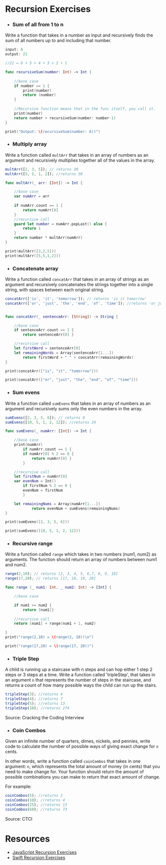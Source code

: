 # Recursion Exercises

- ### Sum of all from 1 to n

Write a function that takes in a number as input and recursively finds the sum of all numbers up to and including that number.

```js
input: 6
output: 21

//21 = 6 + 5 + 4 + 3 + 2 + 1
```
```swift
func recursiveSum(number: Int) -> Int {
    
    //base case
    if number == 1 {
        print(number)
        return (number)
    }
    
    //Recursive function means that in the func itself, you call it.
    print(number)
    return number + recursiveSum(number: number-1)
}

print("Output: \(recursiveSum(number: 6))")
```

- ### Multiply array

Write a function called `multArr` that takes in an array of numbers as an argument and recursively multiplies together all of the values in the array.

```js
multArr([2, 3, 5]); // returns 30
multArr([5, 5, 1, 2]); //returns 50
```
```swift
func multArr(_ arr: [Int]) -> Int {

    //base case
    var numArr = arr
    
    if numArr.count == 1 {
        return numArr[0]
    }
    //recursive call
    guard let number = numArr.popLast() else {
        return 1
    }
    return number * multArr(numArr)
}

print(multArr([3,2,5]))
print(multArr([5,5,1,2]))
```

- ### Concatenate array

Write a function called `concatArr` that takes in an array of strings as an argument and recursively concatenates the strings together into a single string, with spaces between each original string.

```js
concatArr(['is', 'it', 'tomorrow']); // returns 'is it tomorrow'
concatArr(['or', 'just', 'the', 'end', 'of', 'time']); //returns 'or just the end of time'
```
```swift

func concatArr(_ sentenceArr: [String]) -> String {

    //base case
    if sentenceArr.count == 1 { 
        return sentenceArr[0] }

    //recursive call
    let firstWord = sentenceArr[0]
    let remainingWords = Array(sentenceArr[1...])
        return firstWord + " " + concatArr(remainingWords)
}

print(concatArr(["is", "it", "tomorrow"]))

print(concatArr(["or", "just", "the", "end", "of", "time"]))

```
- ### Sum evens

Write a function called `sumEvens` that takes in an array of numbers as an argument and recursively sums only the even numbers in the array.

```js
sumEvens([2, 3, 5, 6]); // returns 8
sumEvens([10, 5, 1, 2, 12]); //returns 24
```
```swift
func sumEvens(_ numArr: [Int]) -> Int {

    //base case
    print(numArr)
        if numArr.count == 1 {
        if numArr[0] % 2 == 0 { 
            return numArr[0] }
        }

    //recursive call
    let firstNum = numArr[0]
    var evenNum = Int()
        if firstNum % 2 == 0 {
        evenNum = firstNum
        }

    let remainingNums = Array(numArr[1...])
            return evenNum + sumEvens(remainingNums)
}

print(sumEvens([2, 3, 5, 6]))

print(sumEvens([10, 5, 1, 2, 12]))
```

- ### Recursive range

Write a function called `range` which takes in two numbers (num1, num2) as arguments. The function should return an array of numbers between num1 and num2.

```js
range(2,10); // returns [2, 3, 4, 5, 6,7, 8, 9, 10]
range(17,20); // returns [17, 18, 19, 20]
```
```swift
func range (_ num1: Int, _ num2: Int) -> [Int] {

    //base case

    if num1 >= num2 { 
        return [num1]}
    
    //recursive call
    return [num1] + range(num1 + 1, num2)

}
print("range(2,10) = \(range(2, 10))\n")

print("range(17,20) = \(range(17, 20))")
```
- ### Triple Step

A child is running up a staircase with n steps and can hop either 1 step 2 steps or 3 steps at a time. Write a function called 'tripleStep', that takes in an argument `n` that represents the number of steps in the staircase, and returns a count of how many possible ways the child can run up the stairs.

```js
tripleStep(3); //returns 4
tripleStep(4); //returns 7
tripleStep(5); //returns 13
tripleStep(10); //returns 274
```

Source: Cracking the Coding Interview

- ### Coin Combos

Given an infinite number of quarters, dimes, nickels, and pennies, write code to calculate the number of possible ways of giving exact change for `n` cents.

In other words, write a function called `coinCombos` that takes in one argument: `n`, which represents the total amount of money (in cents) that you need to make change for. Your function should return the amount of possible combinations you can make to return that exact amount of change.

For example:
```js
coinCombos(5); //returns 2
coinCombos(10); //returns 4
coinCombos(25); //returns 13
coinCombos(60); //returns 73
```

Source: CTCI

# Resources
- [JavaScript Recursion Exercises](http://www.w3resource.com/javascript-exercises/javascript-recursion-functions-exercises.php)
- [Swift Recursion Exercises](https://www.weheartswift.com/recursion/)
